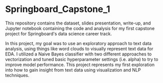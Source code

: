# Springboard_Capstone_1

This repository contains the dataset, slides presentation, write-up, and Jupyter notebook containing the code and analysis for my first capstone project for Springboard's data science career track. 

In this project, my goal was to use an exploratory approach to text data analysis, using things like word clouds to visually represent text data for EDA. I utilized a Naive Bayes classifier with two different approaches to vectorization and tuned basic hyperparameter settings (i.e. alpha) to try to improve model performance. This project represents my first exploration into how to gain insight from text data using visualization and NLP techniques.
